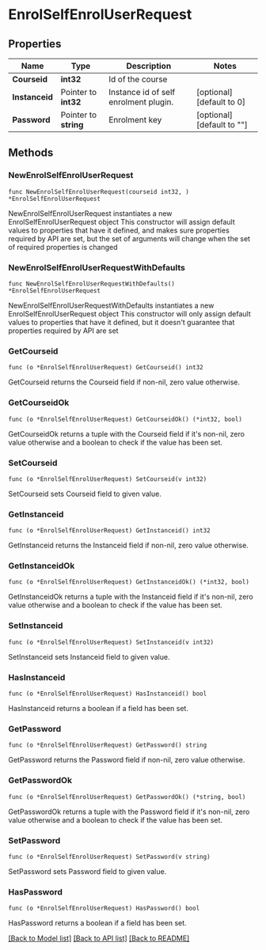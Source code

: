 # EnrolSelfEnrolUserRequest

## Properties

Name | Type | Description | Notes
------------ | ------------- | ------------- | -------------
**Courseid** | **int32** | Id of the course | 
**Instanceid** | Pointer to **int32** | Instance id of self enrolment plugin. | [optional] [default to 0]
**Password** | Pointer to **string** | Enrolment key | [optional] [default to ""]

## Methods

### NewEnrolSelfEnrolUserRequest

`func NewEnrolSelfEnrolUserRequest(courseid int32, ) *EnrolSelfEnrolUserRequest`

NewEnrolSelfEnrolUserRequest instantiates a new EnrolSelfEnrolUserRequest object
This constructor will assign default values to properties that have it defined,
and makes sure properties required by API are set, but the set of arguments
will change when the set of required properties is changed

### NewEnrolSelfEnrolUserRequestWithDefaults

`func NewEnrolSelfEnrolUserRequestWithDefaults() *EnrolSelfEnrolUserRequest`

NewEnrolSelfEnrolUserRequestWithDefaults instantiates a new EnrolSelfEnrolUserRequest object
This constructor will only assign default values to properties that have it defined,
but it doesn't guarantee that properties required by API are set

### GetCourseid

`func (o *EnrolSelfEnrolUserRequest) GetCourseid() int32`

GetCourseid returns the Courseid field if non-nil, zero value otherwise.

### GetCourseidOk

`func (o *EnrolSelfEnrolUserRequest) GetCourseidOk() (*int32, bool)`

GetCourseidOk returns a tuple with the Courseid field if it's non-nil, zero value otherwise
and a boolean to check if the value has been set.

### SetCourseid

`func (o *EnrolSelfEnrolUserRequest) SetCourseid(v int32)`

SetCourseid sets Courseid field to given value.


### GetInstanceid

`func (o *EnrolSelfEnrolUserRequest) GetInstanceid() int32`

GetInstanceid returns the Instanceid field if non-nil, zero value otherwise.

### GetInstanceidOk

`func (o *EnrolSelfEnrolUserRequest) GetInstanceidOk() (*int32, bool)`

GetInstanceidOk returns a tuple with the Instanceid field if it's non-nil, zero value otherwise
and a boolean to check if the value has been set.

### SetInstanceid

`func (o *EnrolSelfEnrolUserRequest) SetInstanceid(v int32)`

SetInstanceid sets Instanceid field to given value.

### HasInstanceid

`func (o *EnrolSelfEnrolUserRequest) HasInstanceid() bool`

HasInstanceid returns a boolean if a field has been set.

### GetPassword

`func (o *EnrolSelfEnrolUserRequest) GetPassword() string`

GetPassword returns the Password field if non-nil, zero value otherwise.

### GetPasswordOk

`func (o *EnrolSelfEnrolUserRequest) GetPasswordOk() (*string, bool)`

GetPasswordOk returns a tuple with the Password field if it's non-nil, zero value otherwise
and a boolean to check if the value has been set.

### SetPassword

`func (o *EnrolSelfEnrolUserRequest) SetPassword(v string)`

SetPassword sets Password field to given value.

### HasPassword

`func (o *EnrolSelfEnrolUserRequest) HasPassword() bool`

HasPassword returns a boolean if a field has been set.


[[Back to Model list]](../README.md#documentation-for-models) [[Back to API list]](../README.md#documentation-for-api-endpoints) [[Back to README]](../README.md)


